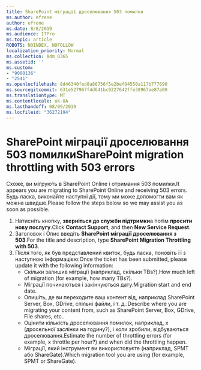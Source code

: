 ```yaml
---
title: SharePoint міграції дроселювання 503 помилки
ms.author: efrene
author: efrene
ms.date: 8/8/2019
ms.audience: ITPro
ms.topic: article
ROBOTS: NOINDEX, NOFOLLOW
localization_priority: Normal
ms.collection: Adm_O365
ms.assetid: ''
ms.custom:
- "9000136"
- "2541"
ms.openlocfilehash: 8d46340fed8a86756f5e2bef04550a117b777690
ms.sourcegitcommit: 631e527967f4d641bc9227642ffe38967ae87a00
ms.translationtype: MT
ms.contentlocale: uk-UA
ms.lasthandoff: 08/09/2019
ms.locfileid: "36272194"
---
```

# <a name="sharepoint-migration-throttling-with-503-errors"></a><span data-ttu-id="16e99-102">SharePoint міграції дроселювання 503 помилки</span><span class="sxs-lookup"><span data-stu-id="16e99-102">SharePoint migration throttling with 503 errors</span></span>

<span data-ttu-id="16e99-103">Схоже, ви мігрують в SharePoint Online і отримання 503 помилки.</span><span class="sxs-lookup"><span data-stu-id="16e99-103">It appears you are migrating to SharePoint Online and receiving 503 errors.</span></span> <span data-ttu-id="16e99-104">Будь ласка, виконайте наступні дії, тому ми може допомогти вам як можна швидше.</span><span class="sxs-lookup"><span data-stu-id="16e99-104">Please follow the steps below so we may assist you as soon as possible.</span></span> 

1. <span data-ttu-id="16e99-105">Натисніть кнопку, **зверніться до служби підтримки**а потім **просити нову послугу**.</span><span class="sxs-lookup"><span data-stu-id="16e99-105">Click **Contact Support**, and then **New Service Request**.</span></span>
2. <span data-ttu-id="16e99-106">Заголовок і Опис введіть **SharePoint міграції дроселювання з 503**.</span><span class="sxs-lookup"><span data-stu-id="16e99-106">For the title and description, type **SharePoint Migration Throttling with 503**.</span></span>
3. <span data-ttu-id="16e99-107">Після того, як був представлений квиток, будь ласка, поновіть її з наступною інформацією:</span><span class="sxs-lookup"><span data-stu-id="16e99-107">Once the ticket has been submitted, please update it with the following information:</span></span>
    - <span data-ttu-id="16e99-108">Скільки залишив міграції (наприклад, скільки TBs?).</span><span class="sxs-lookup"><span data-stu-id="16e99-108">How much left of migration (for example, how many TBs?).</span></span>
    - <span data-ttu-id="16e99-109">Міграції починаються і закінчуються дату.</span><span class="sxs-lookup"><span data-stu-id="16e99-109">Migration start and end date.</span></span>
    - <span data-ttu-id="16e99-110">Опишіть, де ви переходите ваш контент від, наприклад SharePoint Server, Box, GDrive, спільні файли, і т. д..</span><span class="sxs-lookup"><span data-stu-id="16e99-110">Describe where you are migrating your content from, such as SharePoint Server, Box, GDrive, File shares, etc..</span></span>
    - <span data-ttu-id="16e99-111">Оцінити кількість дроселювання помилок, наприклад, x (дросельної заслінки на годину?), і коли зробили, відбуваються дроселювання.</span><span class="sxs-lookup"><span data-stu-id="16e99-111">Estimate the number of throttling errors (for example, x throttle per hour?) and when did the throttling happen.</span></span>
    - <span data-ttu-id="16e99-112">Міграції, який інструмент ви використовуєте (наприклад, SPMT або ShareGate).</span><span class="sxs-lookup"><span data-stu-id="16e99-112">Which migration tool you are using (for example, SPMT or ShareGate).</span></span>


